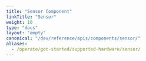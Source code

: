 ```yaml
---
title: "Sensor Component"
linkTitle: "Sensor"
weight: 10
type: "docs"
layout: "empty"
canonical: "/dev/reference/apis/components/sensor/"
aliases:
  - /operate/get-started/supported-hardware/sensor/
---
```


